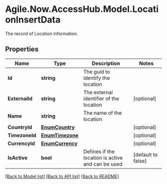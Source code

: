 # Agile.Now.AccessHub.Model.LocationInsertData
The record of Location information.

## Properties

Name | Type | Description | Notes
------------ | ------------- | ------------- | -------------
**Id** | **string** | The guid to identify the location | 
**ExternalId** | **string** | The external identifier of the location | [optional] 
**Name** | **string** | The name of the location | 
**CountryId** | [**EnumCountry**](EnumCountry.md) |  | [optional] 
**TimezoneId** | [**EnumTimezone**](EnumTimezone.md) |  | [optional] 
**CurrencyId** | [**EnumCurrency**](EnumCurrency.md) |  | [optional] 
**IsActive** | **bool** | Defines if the location is active and can be used | [default to false]

[[Back to Model list]](../README.md#documentation-for-models) [[Back to API list]](../README.md#documentation-for-api-endpoints) [[Back to README]](../README.md)

